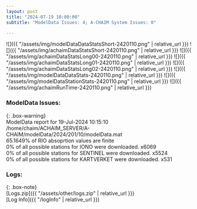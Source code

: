 ```yaml
---
layout: post
title: "2024-07-19 10:00:00"
subtitle: "ModelData Issues: 4; A-CHAIM System Issues: 0"

---
```


![]({{ "/assets/img/modelDataDataStatsShort-2420110.png" | relative_url }})
![]({{ "/assets/img/achaimDataStatsShort-2420110.png" | relative_url }})
![]({{ "/assets/img/achaimDataStatsLong00-2420110.png" | relative_url }})
![]({{ "/assets/img/achaimDataStatsLong01-2420110.png" | relative_url }})
![]({{ "/assets/img/achaimDataStatsLong02-2420110.png" | relative_url }})
![]({{ "/assets/img/modelDataDataStats-2420110.png" | relative_url }})
![]({{ "/assets/img/modelDataStationStats-2420110.png" | relative_url }})
![]({{ "/assets/img/achaimRunTime-2420110.png" | relative_url }})


### ModelData Issues:  
  
{: .box-warning}  
 ModelData report for 19-Jul-2024 10:15:10   
 /home/chaim/ACHAIM_SERVER/A-CHAIM/modelData/2024/201/10/modelData.mat   
 65.1649% of RIO absoprtion values are finite   
 0% of all possible stations for IONO were downloaded. x6069   
 0% of all possible stations for SENTINEL were downloaded. x5524   
 0% of all possible stations for KARTVERKET were downloaded. x531   
  


### Logs:  
  
{: .box-note}  
[Logs.zip]({{ "/assets/other/logs.zip" | relative_url }})  
[Log Info]({{ "/logInfo" | relative_url }})  
